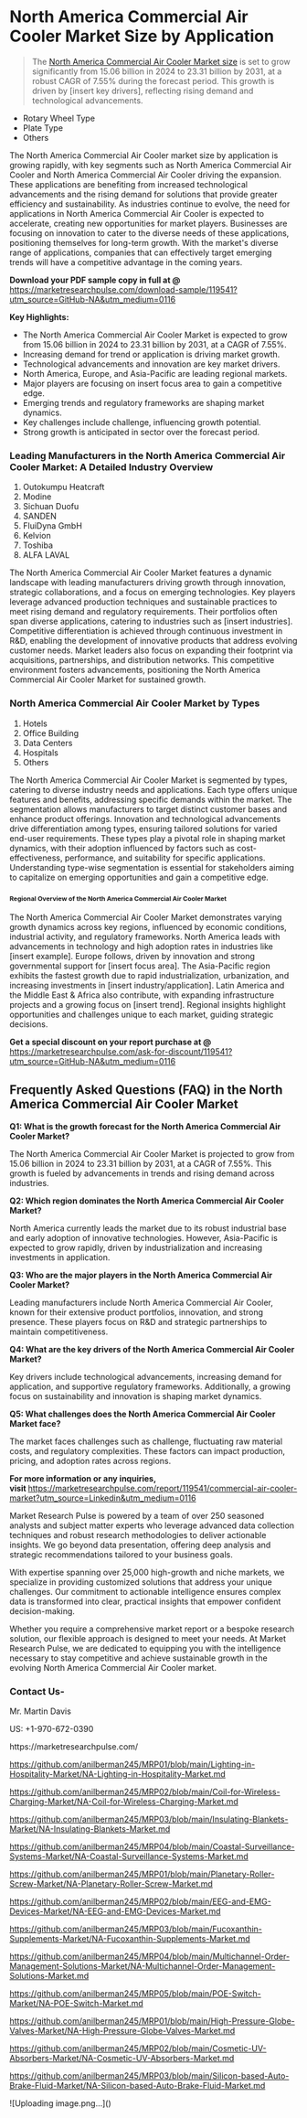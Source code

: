 <h1>North America Commercial Air Cooler Market&nbsp;Size by Application</h1><blockquote><p>The <a href="https://marketresearchpulse.com/download-sample/119541?utm_source=GitHub-NA&amp;utm_medium=0116">North America Commercial Air Cooler Market size</a> is set to grow significantly from 15.06 billion in 2024 to 23.31 billion by 2031, at a robust CAGR of 7.55% during the forecast period. This growth is driven by [insert key drivers], reflecting rising demand and technological advancements.</p></blockquote><ul><li>Rotary Wheel Type<li> Plate Type<li> Others</li></ul><p>The North America Commercial Air Cooler market size by application is growing rapidly, with key segments such as North America Commercial Air Cooler and North America Commercial Air Cooler driving the expansion. These applications are benefiting from increased technological advancements and the rising demand for solutions that provide greater efficiency and sustainability. As industries continue to evolve, the need for applications in North America Commercial Air Cooler is expected to accelerate, creating new opportunities for market players. Businesses are focusing on innovation to cater to the diverse needs of these applications, positioning themselves for long-term growth. With the market's diverse range of applications, companies that can effectively target emerging trends will have a competitive advantage in the coming years.</p><p><strong>Download your PDF sample copy in full at @ </strong><a href="https://marketresearchpulse.com/download-sample/119541?utm_source=GitHub-NA&amp;utm_medium=0116">https://marketresearchpulse.com/download-sample/119541?utm_source=GitHub-NA&amp;utm_medium=0116</a></p><p><strong>Key Highlights: </strong></p><ul><li>The North America Commercial Air Cooler Market is expected to grow from 15.06 billion in 2024 to 23.31 billion by 2031, at a CAGR of 7.55%.</li><li>Increasing demand for trend or application is driving market growth.</li><li>Technological advancements and innovation are key market drivers.</li><li>North America, Europe, and Asia-Pacific are leading regional markets.</li><li>Major players are focusing on insert focus area to gain a competitive edge.</li><li>Emerging trends and regulatory frameworks are shaping market dynamics.</li><li>Key challenges include challenge, influencing growth potential.</li><li>Strong growth is anticipated in sector over the forecast period.</li></ul><h3>Leading Manufacturers in the North America Commercial Air Cooler Market: A Detailed Industry Overview</h3><ol><li>Outokumpu Heatcraft</li><li>Modine</li><li>Sichuan Duofu</li><li>SANDEN</li><li>FluiDyna GmbH</li><li>Kelvion</li><li>Toshiba</li><li>ALFA LAVAL</li></ol><div class="flex max-w-full flex-col flex-grow"><div class="min-h-8 text-message flex w-full flex-col items-end gap-2 whitespace-normal break-words [.text-message+&amp;]:mt-5" dir="auto" data-message-author-role="assistant" data-message-id="fd8432e4-4910-450d-b182-61b7bfb0a01f" data-message-model-slug="gpt-4o"><div class="flex w-full flex-col gap-1 empty:hidden first:pt-[3px]"><div class="markdown prose w-full break-words dark:prose-invert light"><p>The North America Commercial Air Cooler Market features a dynamic landscape with leading manufacturers driving growth through innovation, strategic collaborations, and a focus on emerging technologies. Key players leverage advanced production techniques and sustainable practices to meet rising demand and regulatory requirements. Their portfolios often span diverse applications, catering to industries such as [insert industries]. Competitive differentiation is achieved through continuous investment in R&amp;D, enabling the development of innovative products that address evolving customer needs. Market leaders also focus on expanding their footprint via acquisitions, partnerships, and distribution networks. This competitive environment fosters advancements, positioning the North America Commercial Air Cooler Market for sustained growth.</p></div></div></div></div><h3>North America Commercial Air Cooler Market by Types</h3><ol><li>Hotels<li> Office Building<li> Data Centers<li> Hospitals<li> Others</li></ol><div class="flex max-w-full flex-col flex-grow"><div class="min-h-8 text-message flex w-full flex-col items-end gap-2 whitespace-normal break-words [.text-message+&amp;]:mt-5" dir="auto" data-message-author-role="assistant" data-message-id="084470be-0bb7-4664-bddf-5156b4f41249" data-message-model-slug="gpt-4o-mini"><div class="flex w-full flex-col gap-1 empty:hidden first:pt-[3px]"><div class="markdown prose w-full break-words dark:prose-invert light"><p>The North America Commercial Air Cooler Market is segmented by types, catering to diverse industry needs and applications. Each type offers unique features and benefits, addressing specific demands within the market. The segmentation allows manufacturers to target distinct customer bases and enhance product offerings. Innovation and technological advancements drive differentiation among types, ensuring tailored solutions for varied end-user requirements. These types play a pivotal role in shaping market dynamics, with their adoption influenced by factors such as cost-effectiveness, performance, and suitability for specific applications. Understanding type-wise segmentation is essential for stakeholders aiming to capitalize on emerging opportunities and gain a competitive edge.</p></div></div></div></div><h3><span style="font-size: 11px;">Regional Overview of the North America Commercial Air Cooler Market</span></h3><div class="flex max-w-full flex-col flex-grow"><div class="min-h-8 text-message flex w-full flex-col items-end gap-2 whitespace-normal break-words [.text-message+&amp;]:mt-5" dir="auto" data-message-author-role="assistant" data-message-id="e9038762-ce64-4e30-91c9-9bd413514231" data-message-model-slug="gpt-4o-mini"><div class="flex w-full flex-col gap-1 empty:hidden first:pt-[3px]"><div class="markdown prose w-full break-words dark:prose-invert light"><p>The North America Commercial Air Cooler Market demonstrates varying growth dynamics across key regions, influenced by economic conditions, industrial activity, and regulatory frameworks. North America leads with advancements in technology and high adoption rates in industries like [insert example]. Europe follows, driven by innovation and strong governmental support for [insert focus area]. The Asia-Pacific region exhibits the fastest growth due to rapid industrialization, urbanization, and increasing investments in [insert industry/application]. Latin America and the Middle East &amp; Africa also contribute, with expanding infrastructure projects and a growing focus on [insert trend]. Regional insights highlight opportunities and challenges unique to each market, guiding strategic decisions.</p></div></div></div></div><p><strong>Get a special discount on your report purchase at @ </strong><a href="https://marketresearchpulse.com/ask-for-discount/119541?utm_source=GitHub-NA&amp;utm_medium=0116">https://marketresearchpulse.com/ask-for-discount/119541?utm_source=GitHub-NA&amp;utm_medium=0116</a></p><h2>Frequently Asked Questions (FAQ) in the North America Commercial Air Cooler Market</h2><p><strong>Q1: What is the growth forecast for the North America Commercial Air Cooler Market?</strong></p><p>The North America Commercial Air Cooler Market is projected to grow from 15.06 billion in 2024 to 23.31 billion by 2031, at a CAGR of 7.55%. This growth is fueled by advancements in trends and rising demand across industries.</p><p><strong>Q2: Which region dominates the North America Commercial Air Cooler Market?</strong></p><p>North America currently leads the market due to its robust industrial base and early adoption of innovative technologies. However, Asia-Pacific is expected to grow rapidly, driven by industrialization and increasing investments in application.</p><p><strong>Q3: Who are the major players in the North America Commercial Air Cooler Market?</strong></p><p>Leading manufacturers include North America Commercial Air Cooler, known for their extensive product portfolios, innovation, and strong presence. These players focus on R&amp;D and strategic partnerships to maintain competitiveness.</p><p><strong>Q4: What are the key drivers of the North America Commercial Air Cooler Market?</strong></p><p>Key drivers include technological advancements, increasing demand for application, and supportive regulatory frameworks. Additionally, a growing focus on sustainability and innovation is shaping market dynamics.</p><p><strong>Q5: What challenges does the North America Commercial Air Cooler Market face?</strong></p><p>The market faces challenges such as challenge, fluctuating raw material costs, and regulatory complexities. These factors can impact production, pricing, and adoption rates across regions.</p><p><strong>For more information or any inquiries, visit&nbsp;</strong><a href="https://marketresearchpulse.com/report/119541/commercial-air-cooler-market?utm_source=Linkedin&utm_medium=0116">https://marketresearchpulse.com/report/119541/commercial-air-cooler-market?utm_source=Linkedin&utm_medium=0116</a></p><p>Market Research Pulse is powered by a team of over 250 seasoned analysts and subject matter experts who leverage advanced data collection techniques and robust research methodologies to deliver actionable insights. We go beyond data presentation, offering deep analysis and strategic recommendations tailored to your business goals.</p><p>With expertise spanning over 25,000 high-growth and niche markets, we specialize in providing customized solutions that address your unique challenges. Our commitment to actionable intelligence ensures complex data is transformed into clear, practical insights that empower confident decision-making.</p><p>Whether you require a comprehensive market report or a bespoke research solution, our flexible approach is designed to meet your needs. At Market Research Pulse, we are dedicated to equipping you with the intelligence necessary to stay competitive and achieve sustainable growth in the evolving North America Commercial Air Cooler market.</p><h3><strong>Contact Us-</strong></h3><p>Mr. Martin Davis</p><p>US: +1-970-672-0390</p><p>https://marketresearchpulse.com/</p><p><a href="https://github.com/anilberman245/MRP01/blob/main/Lighting-in-Hospitality-Market/NA-Lighting-in-Hospitality-Market.md">https://github.com/anilberman245/MRP01/blob/main/Lighting-in-Hospitality-Market/NA-Lighting-in-Hospitality-Market.md</a></p><p><a href="https://github.com/anilberman245/MRP02/blob/main/Coil-for-Wireless-Charging-Market/NA-Coil-for-Wireless-Charging-Market.md">https://github.com/anilberman245/MRP02/blob/main/Coil-for-Wireless-Charging-Market/NA-Coil-for-Wireless-Charging-Market.md</a></p><p><a href="https://github.com/anilberman245/MRP03/blob/main/Insulating-Blankets-Market/NA-Insulating-Blankets-Market.md">https://github.com/anilberman245/MRP03/blob/main/Insulating-Blankets-Market/NA-Insulating-Blankets-Market.md</a></p><p><a href="https://github.com/anilberman245/MRP04/blob/main/Coastal-Surveillance-Systems-Market/NA-Coastal-Surveillance-Systems-Market.md">https://github.com/anilberman245/MRP04/blob/main/Coastal-Surveillance-Systems-Market/NA-Coastal-Surveillance-Systems-Market.md</a></p><p><a href="https://github.com/anilberman245/MRP01/blob/main/Planetary-Roller-Screw-Market/NA-Planetary-Roller-Screw-Market.md">https://github.com/anilberman245/MRP01/blob/main/Planetary-Roller-Screw-Market/NA-Planetary-Roller-Screw-Market.md</a></p><p><a href="https://github.com/anilberman245/MRP02/blob/main/EEG-and-EMG-Devices-Market/NA-EEG-and-EMG-Devices-Market.md">https://github.com/anilberman245/MRP02/blob/main/EEG-and-EMG-Devices-Market/NA-EEG-and-EMG-Devices-Market.md</a></p><p><a href="https://github.com/anilberman245/MRP03/blob/main/Fucoxanthin-Supplements-Market/NA-Fucoxanthin-Supplements-Market.md">https://github.com/anilberman245/MRP03/blob/main/Fucoxanthin-Supplements-Market/NA-Fucoxanthin-Supplements-Market.md</a></p><p><a href="https://github.com/anilberman245/MRP04/blob/main/Multichannel-Order-Management-Solutions-Market/NA-Multichannel-Order-Management-Solutions-Market.md">https://github.com/anilberman245/MRP04/blob/main/Multichannel-Order-Management-Solutions-Market/NA-Multichannel-Order-Management-Solutions-Market.md</a></p><p><a href="https://github.com/anilberman245/MRP05/blob/main/POE-Switch-Market/NA-POE-Switch-Market.md">https://github.com/anilberman245/MRP05/blob/main/POE-Switch-Market/NA-POE-Switch-Market.md</a></p><p><a href="https://github.com/anilberman245/MRP01/blob/main/High-Pressure-Globe-Valves-Market/NA-High-Pressure-Globe-Valves-Market.md">https://github.com/anilberman245/MRP01/blob/main/High-Pressure-Globe-Valves-Market/NA-High-Pressure-Globe-Valves-Market.md</a></p><p><a href="https://github.com/anilberman245/MRP02/blob/main/Cosmetic-UV-Absorbers-Market/NA-Cosmetic-UV-Absorbers-Market.md">https://github.com/anilberman245/MRP02/blob/main/Cosmetic-UV-Absorbers-Market/NA-Cosmetic-UV-Absorbers-Market.md</a></p><p><a href="https://github.com/anilberman245/MRP03/blob/main/Silicon-based-Auto-Brake-Fluid-Market/NA-Silicon-based-Auto-Brake-Fluid-Market.md">https://github.com/anilberman245/MRP03/blob/main/Silicon-based-Auto-Brake-Fluid-Market/NA-Silicon-based-Auto-Brake-Fluid-Market.md</a></p>
![Uploading image.png…]()
